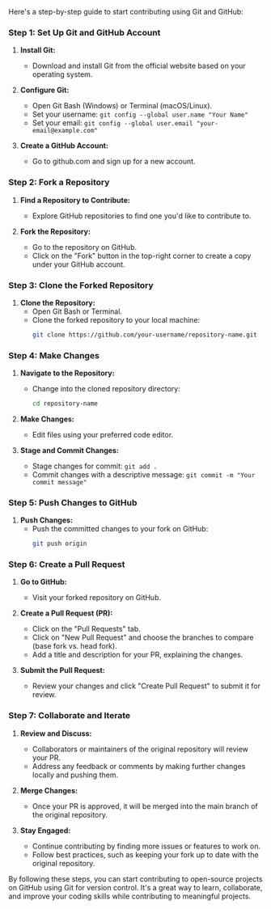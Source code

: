 Here's a step-by-step guide to start contributing using Git and GitHub:

### Step 1: Set Up Git and GitHub Account

1. **Install Git:**
   - Download and install Git from the official website based on your operating system.

2. **Configure Git:**
   - Open Git Bash (Windows) or Terminal (macOS/Linux).
   - Set your username: `git config --global user.name "Your Name"`
   - Set your email: `git config --global user.email "your-email@example.com"`

3. **Create a GitHub Account:**
   - Go to github.com and sign up for a new account.

### Step 2: Fork a Repository

1. **Find a Repository to Contribute:**
   - Explore GitHub repositories to find one you'd like to contribute to.

2. **Fork the Repository:**
   - Go to the repository on GitHub.
   - Click on the "Fork" button in the top-right corner to create a copy under your GitHub account.

### Step 3: Clone the Forked Repository

1. **Clone the Repository:**
   - Open Git Bash or Terminal.
   - Clone the forked repository to your local machine:
     ```bash
     git clone https://github.com/your-username/repository-name.git
     ```

### Step 4: Make Changes

1. **Navigate to the Repository:**
   - Change into the cloned repository directory:
     ```bash
     cd repository-name
     ```

2. **Make Changes:**
   - Edit files using your preferred code editor.

3. **Stage and Commit Changes:**
   - Stage changes for commit: `git add .`
   - Commit changes with a descriptive message: `git commit -m "Your commit message"`

### Step 5: Push Changes to GitHub

1. **Push Changes:**
   - Push the committed changes to your fork on GitHub:
     ```bash
     git push origin
     ```

### Step 6: Create a Pull Request

1. **Go to GitHub:**
   - Visit your forked repository on GitHub.

2. **Create a Pull Request (PR):**
   - Click on the "Pull Requests" tab.
   - Click on "New Pull Request" and choose the branches to compare (base fork vs. head fork).
   - Add a title and description for your PR, explaining the changes.

3. **Submit the Pull Request:**
   - Review your changes and click "Create Pull Request" to submit it for review.

### Step 7: Collaborate and Iterate

1. **Review and Discuss:**
   - Collaborators or maintainers of the original repository will review your PR.
   - Address any feedback or comments by making further changes locally and pushing them.

2. **Merge Changes:**
   - Once your PR is approved, it will be merged into the main branch of the original repository.

3. **Stay Engaged:**
   - Continue contributing by finding more issues or features to work on.
   - Follow best practices, such as keeping your fork up to date with the original repository.

By following these steps, you can start contributing to open-source projects on GitHub using Git for version control. It's a great way to learn, collaborate, and improve your coding skills while contributing to meaningful projects.
